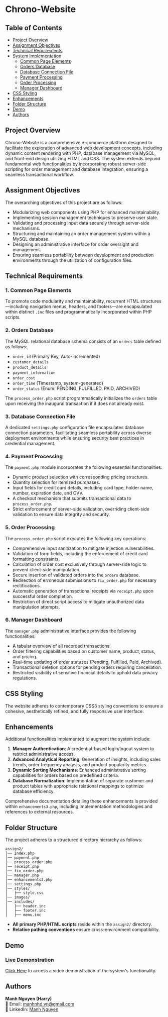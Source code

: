 # Chrono-Website

## Table of Contents

- [Project Overview](#project-overview)
- [Assignment Objectives](#assignment-objectives)
- [Technical Requirements](#technical-requirements)
- [System Implementation](#system-implementation)
  - [Common Page Elements](#common-page-elements)
  - [Orders Database](#orders-database)
  - [Database Connection File](#database-connection-file)
  - [Payment Processing](#payment-processing)
  - [Order Processing](#order-processing)
  - [Manager Dashboard](#manager-dashboard)
- [CSS Styling](#css-styling)
- [Enhancements](#enhancements)
- [Folder Structure](#folder-structure)
- [Demo](#demo)
- [Authors](#authors)

## Project Overview
Chrono-Website is a comprehensive e-commerce platform designed to facilitate the exploration of advanced web development concepts, including dynamic content rendering with PHP, database management via MySQL, and front-end design utilizing HTML and CSS. The system extends beyond fundamental web functionalities by incorporating robust server-side scripting for order management and database integration, ensuring a seamless transactional workflow.

## Assignment Objectives
The overarching objectives of this project are as follows:
- Modularizing web components using PHP for enhanced maintainability.
- Implementing session management techniques to preserve user state.
- Validating and processing input data securely through server-side mechanisms.
- Structuring and maintaining an order management system within a MySQL database.
- Designing an administrative interface for order oversight and management.
- Ensuring seamless portability between development and production environments through the utilization of configuration files.

## Technical Requirements
### 1. Common Page Elements
To promote code modularity and maintainability, recurrent HTML structures—including navigation menus, headers, and footers—are encapsulated within distinct `.inc` files and programmatically incorporated within PHP scripts.

### 2. Orders Database
The MySQL relational database schema consists of an `orders` table defined as follows:
- `order_id` (Primary Key, Auto-incremented)
- `customer_details`
- `product_details`
- `payment_information`
- `order_cost`
- `order_time` (Timestamp, system-generated)
- `order_status` (Enum: PENDING, FULFILLED, PAID, ARCHIVED)

The `process_order.php` script programmatically initializes the `orders` table upon receiving the inaugural transaction if it does not already exist.

### 3. Database Connection File
A dedicated `settings.php` configuration file encapsulates database connection parameters, facilitating seamless portability across diverse deployment environments while ensuring security best practices in credential management.

### 4. Payment Processing
The `payment.php` module incorporates the following essential functionalities:
- Dynamic product selection with corresponding pricing structures.
- Quantity selection for itemized purchases.
- Input fields for credit card details, including card type, holder name, number, expiration date, and CVV.
- A checkout mechanism that submits transactional data to `process_order.php`.
- Strict enforcement of server-side validation, overriding client-side validation to ensure data integrity and security.

### 5. Order Processing
The `process_order.php` script executes the following key operations:
- Comprehensive input sanitization to mitigate injection vulnerabilities.
- Validation of form fields, including the enforcement of credit card formatting constraints.
- Calculation of order cost exclusively through server-side logic to prevent client-side manipulation.
- Secure insertion of validated orders into the `orders` database.
- Redirection of erroneous submissions to `fix_order.php` for necessary rectifications.
- Automatic generation of transactional receipts via `receipt.php` upon successful order completion.
- Restriction of direct script access to mitigate unauthorized data manipulation attempts.

### 6. Manager Dashboard
The `manager.php` administrative interface provides the following functionalities:
- A tabular overview of all recorded transactions.
- Order filtering capabilities based on customer name, product, status, and pricing.
- Real-time updating of order statuses (Pending, Fulfilled, Paid, Archived).
- Transactional deletion options for pending orders requiring cancellation.
- Restricted visibility of sensitive financial details to uphold data privacy regulations.

## CSS Styling
The website adheres to contemporary CSS3 styling conventions to ensure a cohesive, aesthetically refined, and fully responsive user interface.

## Enhancements
Additional functionalities implemented to augment the system include:
1. **Manager Authentication**: A credential-based login/logout system to restrict administrative access.
2. **Advanced Analytical Reporting**: Generation of insights, including sales trends, order frequency analysis, and product popularity metrics.
3. **Dynamic Sorting Mechanisms**: Enhanced administrative sorting capabilities for orders based on predefined criteria.
4. **Database Normalization**: Implementation of separate customer and product tables with appropriate relational mappings to optimize database efficiency.

Comprehensive documentation detailing these enhancements is provided within `enhancements3.php`, including implementation methodologies and references to external resources.

## Folder Structure
The project adheres to a structured directory hierarchy as follows:
```
assign2/
│── index.php
│── payment.php
│── process_order.php
│── receipt.php
│── fix_order.php
│── manager.php
│── enhancements3.php
│── settings.php
│── styles/
│   ├── style.css
│── images/
│── includes/
│   ├── header.inc
│   ├── footer.inc
│   ├── menu.inc
```
- **All primary PHP/HTML scripts** reside within the `assign2/` directory.
- **Relative pathing conventions** ensure cross-environment compatibility.

## Demo
### Live Demonstration
[Click Here](https://www.youtube.com/watch?v=Aln_md8Be24) to access a video demonstration of the system's functionality.


## Authors
**Manh Nguyen (Harry)**  
📧 Email: [manhnhd.vn@gmail.com](mailto:manhnhd.vn@gmail.com)  
🔗 LinkedIn: [Manh Nguyen](https://www.linkedin.com/in/harrryy/)

